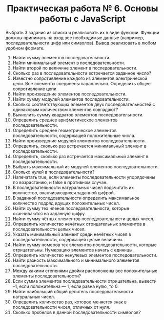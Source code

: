 # <center>Практическая работа № 6. Основы работы с JavaScript

Выбрать 3 задания из списка и реализовать их в виде функции. Функции
должны принимать на вход все необходимые данные (например,
последовательности цифр или символов). Вывод реализовать в любом
удобном формате.

1. Найти сумму элементов последовательности.
2. Найти минимальный элемент в последовательности.
3. Найти второй по величине элемент в последовательности.
4. Сколько раз в последовательности встречается заданное число?
5. Известно сопротивление каждого из элементов электрической цепи. Все
элементы соединены параллельно. Определить общее сопротивление
цепи.
6. Найти произведение элементов последовательности.
7. Найти сумму модулей элементов последовательности.
8. Сколько соответствующих элементов двух последовательностей с
одинаковым количеством элементов совпадают?
9. Вычислить сумму квадратов элементов последовательности.
10. Определить среднее арифметическое элементов последовательности.
11. Определить среднее геометрическое элементов последовательности,
содержащей положительные числа.
12. Найти произведение модулей элементов последовательности.
13. Определить, сколько раз встречается минимальный элемент в
последовательности.
14. Определить, сколько раз встречается максимальный элемент в
последовательности.
15. Выбрать максимальный из модулей элементов последовательности.
16. Сколько нулей в последовательности?
17. Напечатать true, если элементы последовательности упорядочены по
возрастанию, и false в противном случае.
18. В последовательности натуральных чисел подсчитать их количество,
оканчивающихся заданной цифрой.
19. В заданной последовательности определить максимальное количество
подряд идущих положительных чисел.
20. Найти сумму тех членов последовательности, которые оканчиваются на
заданную цифру.
21. Найти сумму чётных элементов последовательности целых чисел.
22. Определить количество нечётных отрицательных элементов в
последовательности целых чисел.
23. Указать минимальный элемент среди нечётных чисел в
последовательности, содержащей целые величины.
24. Найти сумму номеров тех элементов последовательности, которые
отрицательны. Нумерацию элементов начать с единицы.
25. Определить количество ненулевых элементов последовательности.
26. Найти разность максимального и минимального элементов
последовательности.
27. Между какими степенями двойки расположены все положительные
элементы последовательности?
28. Если сумма элементов последовательности отрицательна, вывести –1,
если положительна — 1, если равна нулю, то 0.
29. Найти наибольший общий делитель последовательности натуральных
чисел.
30. Определить количество раз, которое меняется знак в
последовательности чисел, отличных от нуля.
31. Сколько пробелов в данной последовательности символов?
